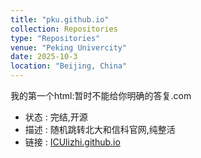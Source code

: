 ```yaml
---
title: "pku.github.io"
collection: Repositories
type: "Repositories"
venue: "Peking Univercity"
date: 2025-10-3
location: "Beijing, China"
---
```

我的第一个html:暂时不能给你明确的答复.com
- 状态 : 完结,开源
- 描述 : 随机跳转北大和信科官网,纯整活
- 链接 : [ICUlizhi.github.io](https://github.com/ICUlizhi/ICUlizhi.github.io)